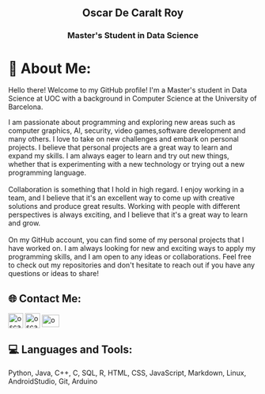 <h2 align="center"> Oscar De Caralt Roy </h2>
<h3 align="center"> Master's Student in Data Science </h3>



# 💫 About Me:
Hello there! Welcome to my GitHub profile! I'm a Master's student in Data Science at UOC with a background in Computer Science at the University of Barcelona.

I am passionate about programming and exploring new areas such as computer graphics, AI, security, video games,software development and many others. I love to take on new challenges and embark on personal projects. I believe that personal projects are a great way to learn and expand my skills. I am always eager to learn and try out new things, whether that is experimenting with a new technology or trying out a new programming language.<br><br>Collaboration is something that I hold in high regard. I enjoy working in a team, and I believe that it's an excellent way to come up with creative solutions and produce great results. Working with people with different perspectives is always exciting, and I believe that it's a great way to learn and grow.<br><br>On my GitHub account, you can find some of my personal projects that I have worked on. I am always looking for new and exciting ways to apply my programming skills, and I am open to any ideas or collaborations. Feel free to check out my repositories and don't hesitate to reach out if you have any questions or ideas to share!<br>


## 🌐 Contact Me:

</p>
<a href="https://www.instagram.com/oscardecaralt/" target="blank"><img align="center" src="https://upload.wikimedia.org/wikipedia/commons/thumb/9/95/Instagram_logo_2022.svg/768px-Instagram_logo_2022.svg.png" alt="oscardecaralt" height="30" width="30" /></a>
<a href="https://www.linkedin.com/in/oscar-de-caralt-roy-323545277" target="blank"><img align="center" src="https://upload.wikimedia.org/wikipedia/commons/c/ca/LinkedIn_logo_initials.png" alt="oscardecaralt" height="30" width="30" /></a> 
<a href="https://mail.google.com/mail/u/0/?tab=rm&ogbl#inbox?compose=CllgCJTLGtpPCQlbgNcbBPrBcgbpcxFVVFwNtPrCRRSfPzbDnBRwwXrTlplVfpCqVNSxblNfQRL" target="blank"><img align="center" src="https://mailmeteor.com/logos/assets/PNG/Gmail_Logo_512px.png" alt="oscardecaraltroy@gmail.com" height="25" width="35" /></a>

</p>

## 💻 Languages and Tools:

Python, Java, C++, C, SQL, R, HTML, CSS, JavaScript, Markdown, Linux, AndroidStudio, Git, Arduino


